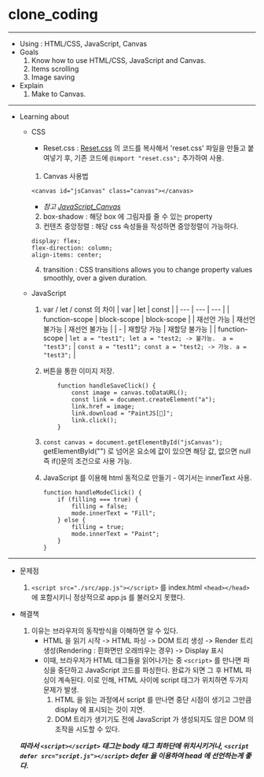 # clone_coding
-----
* Using : HTML/CSS, JavaScript, Canvas
* Goals
    1. Know how to use HTML/CSS, JavaScript and Canvas.
    2. Items scrolling
    3. Image saving
* Explain
    1. Make to Canvas.
-----
* Learning about
    - CSS
        - Reset.css : [Reset.css](https://meyerweb.com/eric/tools/css/reset/) 의 코드를 복사해서 'reset.css' 파일을 만들고 붙여넣기 후, 기존 코드에 ```@import "reset.css";``` 추가하여 사용.<br></br>
        1. Canvas 사용법
        ```
        <canvas id="jsCanvas" class="canvas"></canvas>
        ```
        - <i>참고
        [JavaScript_Canvas](https://developer.mozilla.org/en-US/docs/Web/API/Canvas_API/Tutorial)</i>
    
        2. box-shadow : 해당 box 에 그림자를 줄 수 있는 property
        3. 컨텐츠 중앙정렬 : 해당 css 속성들을 작성하면 중앙정렬이 가능하다.
        ```
        display: flex;
        flex-direction: column;
        align-items: center;
        ```
        4. transition : CSS transitions allows you to change property values smoothly, over a given duration.

    - JavaScript
        1. var / let / const 의 차이
            |  var  |  let  |  const  |
            | --- | --- | --- |
            |  function-scope  |  block-scope   |  block-scope   |
            |  재선언 가능  |  재선언 불가능   |  재선언 불가능   |
            |  -  |  재할당 가능   |  재할당 불가능   |
            |  function-scope  |  ``` let a = "test1"; let a = "test2; -> 불가능.  a = "test3"; ```   |  ``` const a = "test1"; const a = "test2; -> 가능. a = "test3"; ```   |


        2. 버튼을 통한 이미지 저장.
            ```
                function handleSaveClick() {
                    const image = canvas.toDataURL();
                    const link = document.createElement("a");
                    link.href = image;
                    link.download = "PaintJS[🎨]";
                    link.click();
                }
            ```
        3. ``` const canvas = document.getElementById("jsCanvas"); ``` getElementById("") 로 넘어온 요소에 값이 있으면 해당 값, 없으면 null 즉 if()문의 조건으로 사용 가능.

        4. JavaScript 를 이용해 html 동적으로 만들기 - 여기서는 innerText 사용.
            ```
            function handleModeClick() {
                if (filling === true) {
                    filling = false;
                    mode.innerText = "Fill";
                } else {
                    filling = true;
                    mode.innerText = "Paint";
                }
            }
            ```
--- 
* 문제점
    1. ``` <script src="./src/app.js"></script> ``` 를 index.html ``` <head></head> ``` 에 포함시키니 정상적으로 app.js 를 불러오지 못했다.
* 해결책
    1. 이유는 브라우저의 동작방식을 이해하면 알 수 있다.
        - HTML 을 읽기 시작 -> HTML 파싱 -> DOM 트리 생성 -> Render 트리 생성(Rendering : 흰화면만 오래띄우는 경우) -> Display 표시
        - 이때, 브라우저가 HTML 태그들을 읽어나가는 중 ```<script>``` 를 만나면 파싱을 중단하고 JavaScript 코드를 파싱한다. 완료가 되면 그 후 HTML 파싱이 계속된다.
        이로 인해, HTML 사이에 script 태그가 위치하면 두가지 문제가 발생.
            1. HTML 을 읽는 과정에서 script 를 만나면 중단 시점이 생기고 그만큼 display 에 표시되는 것이 지연.
            2. DOM 트리가 생기기도 전에 JavaScript 가 생성되지도 않은 DOM 의 조작을 시도할 수 있다.

    <b><i>따라서 ```<script></script>``` 태그는 body 태그 최하단에 위치시키거나, ```<script defer src="script.js"></script>``` defer 을 이용하여 head 에 선언하는게 좋다. </i></b>
